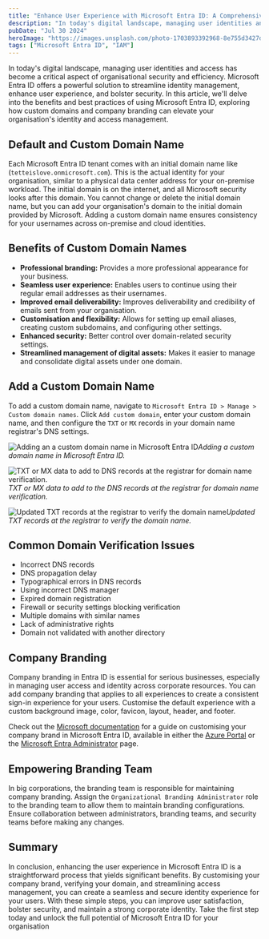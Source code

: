 ```yaml
---
title: "Enhance User Experience with Microsoft Entra ID: A Comprehensive Guide"
description: "In today's digital landscape, managing user identities and access has become a critical aspect of organisational security and efficiency."
pubDate: "Jul 30 2024"
heroImage: "https://images.unsplash.com/photo-1703893392968-8e755d3427da?q=80&w=2070&auto=format&fit=crop&ixlib=rb-4.0.3&ixid=M3wxMjA3fDB8MHxwaG90by1wYWdlfHx8fGVufDB8fHx8fA%3D%3D"
tags: ["Microsoft Entra ID", "IAM"]
---
```


In today's digital landscape, managing user identities and access has become a critical aspect of organisational security and efficiency. Microsoft Entra ID offers a powerful solution to streamline identity management, enhance user experience, and bolster security. In this article, we'll delve into the benefits and best practices of using Microsoft Entra ID, exploring how custom domains and company branding can elevate your organisation's identity and access management.

## Default and Custom Domain Name

Each Microsoft Entra ID tenant comes with an initial domain name like (`tetteislove.onmicrosoft.com`). This is the actual identity for your organisation, similar to a physical data center address for your on-premise workload. The initial domain is on the internet, and all Microsoft security looks after this domain. You cannot change or delete the initial domain name, but you can add your organisation's domain to the initial domain provided by Microsoft. Adding a custom domain name ensures consistency for your usernames across on-premise and cloud identities.

## Benefits of Custom Domain Names

- **Professional branding:** Provides a more professional appearance for your business.
- **Seamless user experience:** Enables users to continue using their regular email addresses as their usernames.
- **Improved email deliverability:** Improves deliverability and credibility of emails sent from your organisation.
- **Customisation and flexibility:** Allows for setting up email aliases, creating custom subdomains, and configuring other settings.
- **Enhanced security:** Better control over domain-related security settings.
- **Streamlined management of digital assets:** Makes it easier to manage and consolidate digital assets under one domain.

## Add a Custom Domain Name

To add a custom domain name, navigate to `Microsoft Entra ID > Manage > Custom domain names`. Click `Add custom domain`, enter your custom domain name, and then configure the `TXT` or `MX` records in your domain name registrar's DNS settings.

![Adding an a custom domain name in Microsoft Entra ID](https://delinvon.sirv.com/tetteis-cyber/enhance-user-experience-with-microsoft-entra-id/adding-custom-domain-name.png)_Adding a custom domain name in Microsoft Entra ID._

![TXT or MX data to add to DNS records at the registrar for domain name verification.](https://delinvon.sirv.com/tetteis-cyber/enhance-user-experience-with-microsoft-entra-id/domain-added.png)_TXT or MX data to add to the DNS records at the registrar for domain name verification._

![Updated TXT records at the registrar to verify the domain name](https://delinvon.sirv.com/tetteis-cyber/enhance-user-experience-with-microsoft-entra-id/domain-verified.png)_Updated TXT records at the registrar to verify the domain name._

## Common Domain Verification Issues

- Incorrect DNS records
- DNS propagation delay
- Typographical errors in DNS records
- Using incorrect DNS manager
- Expired domain registration
- Firewall or security settings blocking verification
- Multiple domains with similar names
- Lack of administrative rights
- Domain not validated with another directory

## Company Branding

Company branding in Entra ID is essential for serious businesses, especially in managing user access and identity across corporate resources. You can add company branding that applies to all experiences to create a consistent sign-in experience for your users. Customise the default experience with a custom background image, color, favicon, layout, header, and footer.

Check out the [Microsoft documentation](https://learn.microsoft.com/en-us/entra/fundamentals/how-to-customize-branding) for a guide on customising your company brand in Microsoft Entra ID, available in either the [Azure Portal](https://portal.azure.com/) or the [Microsoft Entra Administrator](https://entra.microsoft.com/) page.

## Empowering Branding Team

In big corporations, the branding team is responsible for maintaining company branding. Assign the `Organizational Branding Administrator` role to the branding team to allow them to maintain branding configurations. Ensure collaboration between administrators, branding teams, and security teams before making any changes.

## Summary

In conclusion, enhancing the user experience in Microsoft Entra ID is a straightforward process that yields significant benefits. By customising your company brand, verifying your domain, and streamlining access management, you can create a seamless and secure identity experience for your users. With these simple steps, you can improve user satisfaction, bolster security, and maintain a strong corporate identity. Take the first step today and unlock the full potential of Microsoft Entra ID for your organisation
